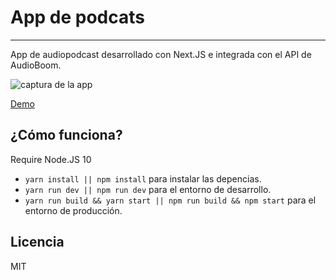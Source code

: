 # App de podcats

---

App de audiopodcast desarrollado con Next.JS e integrada con el API de AudioBoom.

![captura de la app](app.gif)

[Demo](https://podcasts-beta.now.sh/)

## ¿Cómo funciona?

Require Node.JS 10

- `yarn install || npm install` para instalar las depencias.
- `yarn run dev || npm run dev` para el entorno de desarrollo.
- `yarn run build && yarn start || npm run build && npm start` para el entorno de producción.

## Licencia

MIT
